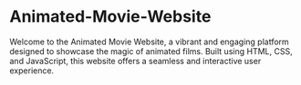 # Animated-Movie-Website
Welcome to the Animated Movie Website, a vibrant and engaging platform designed to showcase the magic of animated films. Built using HTML, CSS, and JavaScript, this website offers a seamless and interactive user experience.
